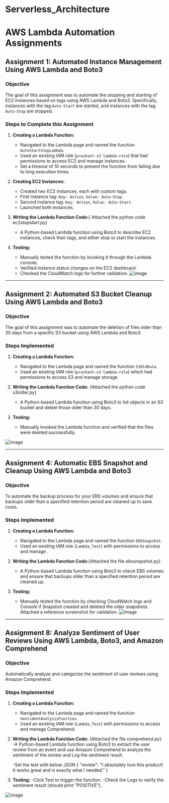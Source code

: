 # Serverless_Architecture
# AWS Lambda Automation Assignments

## Assignment 1: Automated Instance Management Using AWS Lambda and Boto3

### Objective
The goal of this assignment was to automate the stopping and starting of EC2 instances based on tags using AWS Lambda and Boto3. Specifically, instances with the tag `Auto-Start` are started, and instances with the tag `Auto-Stop` are stopped.

### Steps to Complete this Assignment
1. **Creating a Lambda Function:**
   - Navigated to the Lambda page and named the function `AutoStartStopLambda`.
   - Used an existing IAM role (`prashant-s3-lambda-role`) that had permissions to access EC2 and manage instances.
   - Set a timeout of 10 seconds to prevent the function from failing due to long execution times.

2. **Creating EC2 Instances:**
   - Created two EC2 instances, each with custom tags.
   - First instance tag: `Key: Action`, `Value: Auto-Stop`.
   - Second instance tag: `Key: Action`, `Value: Auto-Start`.
   - Launched both instances.

3. **Writing the Lambda Function Code:**{ Attached the python code ec2stopstart.py}
   - A Python-based Lambda function using Boto3 to describe EC2 instances, check their tags, and either stop or start the instances.
     
4. **Testing:**
   - Manually tested the function by invoking it through the Lambda console.
   - Verified instance status changes on the EC2 dashboard.
   - Checked the CloudWatch logs for further validation.
![image](https://github.com/user-attachments/assets/8be18eac-6820-4b0b-8725-8cf3b269e41c)

---

## Assignment 2: Automated S3 Bucket Cleanup Using AWS Lambda and Boto3

### Objective
The goal of this assignment was to automate the deletion of files older than 30 days from a specific S3 bucket using AWS Lambda and Boto3.

### Steps Implemented
1. **Creating a Lambda Function:**
   - Navigated to the Lambda page and named the function `S3OldData`.
   - Used an existing IAM role (`prashant-s3-lambda-role`) which had permissions to access S3 and manage storage.

2. **Writing the Lambda Function Code:** {Attached the python code s3older.py}
   - A Python-based Lambda function using Boto3 to list objects in an S3 bucket and delete those older than 30 days.

3. **Testing:**
   - Manually invoked the Lambda function and verified that the files were deleted successfully.

![image](https://github.com/user-attachments/assets/459cb5f2-6915-4de6-9980-9d0cbad8bbbf)


---

## Assignment 4: Automatic EBS Snapshot and Cleanup Using AWS Lambda and Boto3

### Objective
To automate the backup process for your EBS volumes and ensure that backups older than a specified retention period are cleaned up to save costs.

### Steps Implemented
1. **Creating a Lambda Function:**
   - Navigated to the Lambda page and named the function `EBSSnapshot`.
   - Used an existing IAM role (`Lambda_Test`) with permissions to access and manage .

2. **Writing the Lambda Function Code:**{Attached the file ebssnapshot.py}
   -  A Python-based Lambda function using Boto3 to check EBS volumes and ensure that backups older than a specified retention period are cleaned up. 

3. **Testing:**
   - Manually tested the function by checking CloudWatch logs and Console if Snapshot created and deleted the older snapshots. Attached a reference screenshot for validation.
![image](https://github.com/user-attachments/assets/821df086-b8d7-4c6a-ab56-ddb28062bff6)

---

## Assignment 8: Analyze Sentiment of User Reviews Using AWS Lambda, Boto3, and Amazon Comprehend

### Objective
Automatically analyze and categorize the sentiment of user reviews using Amazon Comprehend.

### Steps Implemented
1. **Creating a Lambda Function:**
   - Navigated to the Lambda page and named the function `SentimentAnalysisFunction`.
   - Used an existing IAM role (`Lambda_Test`) with permissions to access and  manage Comprehend.

2. **Writing the Lambda Function Code:** {Attached the file comprehend.py}
   -A Python-based Lambda function using Boto3 to extract the user review from an event and use Amazon Comprehend to analyze the sentiment of the review and Log the sentiment result.

   -Set the test with below JSON
   {
    "review": "I absolutely love this product! It works great and is exactly what I needed."
   }

3. **Testing:**
   -Click Test to trigger the function.
   -Check the Logs to verify the sentiment result (should print "POSITIVE").

![image](https://github.com/user-attachments/assets/26627e4d-df73-4008-932e-c096cd94b7d1)

